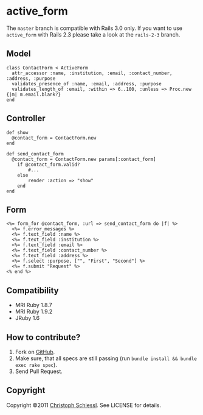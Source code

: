 # active_form

The `master` branch is compatible with Rails 3.0 only. If you want to use `active_form` with Rails 2.3 please take a look at the `rails-2-3` branch.

## Model

  	class ContactForm < ActiveForm
  	  attr_accessor :name, :institution, :email, :contact_number, :address, :purpose
  	  validates_presence_of :name, :email, :address, :purpose
  	  validates_length_of :email, :within => 6..100, :unless => Proc.new {|m| m.email.blank?}
    end 

## Controller

  	def show
  	  @contact_form = ContactForm.new
  	end
    
  	def send_contact_form
  	  @contact_form = ContactForm.new params[:contact_form]
  		if @contact_form.valid?
  			#...
  		else
  			render :action => "show"
  		end
  	end

## Form

    <%= form_for @contact_form, :url => send_contact_form do |f| %>
      <%= f.error_messages %>
      <%= f.text_field :name %>
      <%= f.text_field :institution %>
      <%= f.text_field :email %>
      <%= f.text_field :contact_number %>
      <%= f.text_field :address %>
      <%= f.select :purpose, ["", "First", "Second"] %>
      <%= f.submit "Request" %>
    <% end %>

## Compatibility

  * MRI Ruby 1.8.7
  * MRI Ruby 1.9.2
  * JRuby 1.6

## How to contribute?

  1. Fork on [GitHub](http://github.com/cs/active_form).
  2. Make sure, that all specs are still passing (run `bundle install && bundle exec rake spec`).
  3. Send Pull Request.

## Copyright

Copyright ©2011 [Christoph Schiessl](http://github.com/cs). See LICENSE for details.
